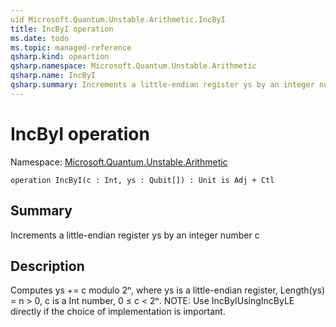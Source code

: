 ```yaml
---
uid Microsoft.Quantum.Unstable.Arithmetic.IncByI
title: IncByI operation
ms.date: todo
ms.topic: managed-reference
qsharp.kind: opeartion
qsharp.namespace: Microsoft.Quantum.Unstable.Arithmetic
qsharp.name: IncByI
qsharp.summary: Increments a little-endian register ys by an integer number c
---
```


# IncByI operation

Namespace: [Microsoft.Quantum.Unstable.Arithmetic](xref:Microsoft.Quantum.Unstable.Arithmetic)

```qsharp
operation IncByI(c : Int, ys : Qubit[]) : Unit is Adj + Ctl
```

## Summary
Increments a little-endian register ys by an integer number c

## Description
Computes ys += c modulo 2ⁿ, where ys is a little-endian register,
Length(ys) = n > 0, c is a Int number, 0 ≤ c < 2ⁿ.
NOTE: Use IncByIUsingIncByLE directly if the choice of implementation
is important.
